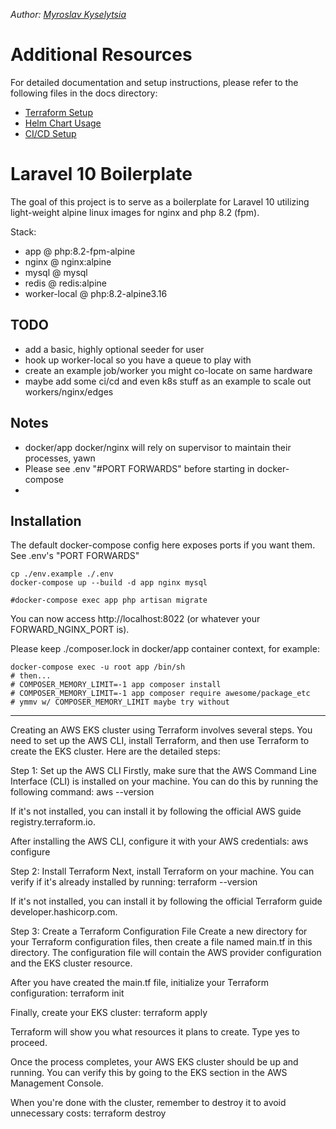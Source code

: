 *Author: [Myroslav Kyselytsia](mirik12mirik@gmail.com)*

# Additional Resources
For detailed documentation and setup instructions, please refer to the following files in the docs directory:

- [Terraform Setup ](docs/tf.md)
- [Helm Chart Usage ](docs/helm.md)
- [CI/CD Setup ](docs/cicd.md)

# Laravel 10 Boilerplate

The goal of this project is to serve as a boilerplate for Laravel 10
utilizing light-weight alpine linux images for nginx and php 8.2 (fpm).

Stack:

- app @ php:8.2-fpm-alpine
- nginx @ nginx:alpine
- mysql @ mysql
- redis @ redis:alpine
- worker-local @ php:8.2-alpine3.16

## TODO

- add a basic, highly optional seeder for user
- hook up worker-local so you have a queue to play with
- create an example job/worker you might co-locate on same hardware
- maybe add some ci/cd and even k8s stuff as an example to scale out workers/nginx/edges

## Notes

- docker/app docker/nginx will rely on supervisor to maintain their processes, yawn
- Please see .env "#PORT FORWARDS" before starting in docker-compose
-

## Installation

The default docker-compose config here exposes ports if you want them.  See .env's "PORT FORWARDS"

```shell
cp ./env.example ./.env
docker-compose up --build -d app nginx mysql

#docker-compose exec app php artisan migrate
```

You can now access http://localhost:8022 (or whatever your FORWARD_NGINX_PORT is).

Please keep ./composer.lock in docker/app container context, for example:

```shell
docker-compose exec -u root app /bin/sh
# then...
# COMPOSER_MEMORY_LIMIT=-1 app composer install
# COMPOSER_MEMORY_LIMIT=-1 app composer require awesome/package_etc
# ymmv w/ COMPOSER_MEMORY_LIMIT maybe try without
```

-------------


Creating an AWS EKS cluster using Terraform involves several steps. You need to set up the AWS CLI, install Terraform, and then use Terraform to create the EKS cluster. Here are the detailed steps:

Step 1: Set up the AWS CLI
Firstly, make sure that the AWS Command Line Interface (CLI) is installed on your machine. You can do this by running the following command:
aws --version

If it's not installed, you can install it by following the official AWS guide registry.terraform.io.

After installing the AWS CLI, configure it with your AWS credentials:
aws configure

Step 2: Install Terraform
Next, install Terraform on your machine. You can verify if it's already installed by running:
terraform --version

If it's not installed, you can install it by following the official Terraform guide developer.hashicorp.com.

Step 3: Create a Terraform Configuration File
Create a new directory for your Terraform configuration files, then create a file named main.tf in this directory. The configuration file will contain the AWS provider configuration and the EKS cluster resource.

After you have created the main.tf file, initialize your Terraform configuration:
terraform init

Finally, create your EKS cluster:
terraform apply

Terraform will show you what resources it plans to create. Type yes to proceed.

Once the process completes, your AWS EKS cluster should be up and running. You can verify this by going to the EKS section in the AWS Management Console.

When you're done with the cluster, remember to destroy it to avoid unnecessary costs:
terraform destroy

